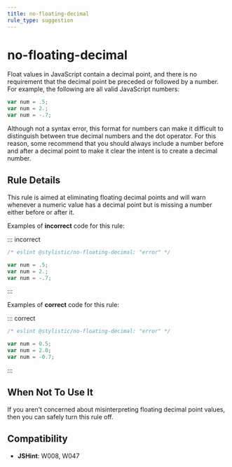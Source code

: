 ```yaml
---
title: no-floating-decimal
rule_type: suggestion
---
```


# no-floating-decimal

Float values in JavaScript contain a decimal point, and there is no requirement that the decimal point be preceded or followed by a number. For example, the following are all valid JavaScript numbers:

```js
var num = .5;
var num = 2.;
var num = -.7;
```

Although not a syntax error, this format for numbers can make it difficult to distinguish between true decimal numbers and the dot operator. For this reason, some recommend that you should always include a number before and after a decimal point to make it clear the intent is to create a decimal number.

## Rule Details

This rule is aimed at eliminating floating decimal points and will warn whenever a numeric value has a decimal point but is missing a number either before or after it.

Examples of **incorrect** code for this rule:

::: incorrect

```js
/* eslint @stylistic/no-floating-decimal: "error" */

var num = .5;
var num = 2.;
var num = -.7;
```

:::

Examples of **correct** code for this rule:

::: correct

```js
/* eslint @stylistic/no-floating-decimal: "error" */

var num = 0.5;
var num = 2.0;
var num = -0.7;
```

:::

## When Not To Use It

If you aren't concerned about misinterpreting floating decimal point values, then you can safely turn this rule off.

## Compatibility

- **JSHint**: W008, W047
